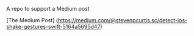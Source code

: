 A repo to support a Medium post

[The Medium Post] (https://medium.com/@stevenpcurtis.sc/detect-ios-shake-gestures-swift-5164a5695d47)
